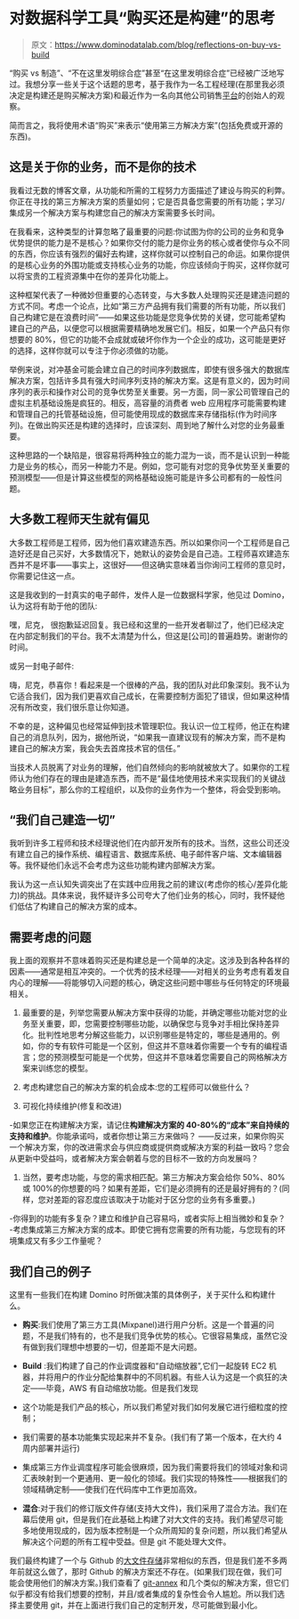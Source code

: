 # 对数据科学工具“购买还是构建”的思考

> 原文：<https://www.dominodatalab.com/blog/reflections-on-buy-vs-build>

“购买 vs 制造”、“不在这里发明综合症”甚至“在这里发明综合症”已经被广泛地写过。我想分享一些关于这个话题的思考，基于我作为一名工程经理(在那里我必须决定是构建还是购买解决方案)和最近作为一名向其他公司销售[平台](https://www.dominodatalab.com?utm_source=blog&utm_medium=post&utm_campaign=reflections-on-buy-vs-build)的创始人的观察。

简而言之，我将使用术语“购买”来表示“使用第三方解决方案”(包括免费或开源的东西)。

## 这是关于你的业务，而不是你的技术

我看过无数的博客文章，从功能和所需的工程努力方面描述了建设与购买的利弊。你正在寻找的第三方解决方案的质量如何；它是否具备您需要的所有功能；学习/集成另一个解决方案与构建您自己的解决方案需要多长时间。

在我看来，这种类型的计算忽略了最重要的问题:你试图为你的公司的业务和竞争优势提供的能力是不是核心？如果你交付的能力是你业务的核心或者使你与众不同的东西，你应该有强烈的偏好去构建，这样你就可以控制自己的命运。如果你提供的是核心业务的外围功能或支持核心业务的功能，你应该倾向于购买，这样你就可以将宝贵的工程资源集中在你的差异化功能上。

这种框架代表了一种微妙但重要的心态转变，与大多数人处理购买还是建造问题的方式不同。考虑一个论点，比如“第三方产品拥有我们需要的所有功能，所以我们自己构建它是在浪费时间”——如果这些功能是您竞争优势的关键，您可能希望构建自己的产品，以便您可以根据需要精确地发展它们。相反，如果一个产品只有你想要的 80%，但它的功能不会成就或破坏你作为一个企业的成功，这可能是更好的选择，这样你就可以专注于你必须做的功能。

举例来说，对冲基金可能会建立自己的时间序列数据库，即使有很多强大的数据库解决方案，包括许多具有强大时间序列支持的解决方案。这是有意义的，因为时间序列的表示和操作对公司的竞争优势至关重要。另一方面，同一家公司管理自己的虚拟主机基础设施是疯狂的。相反，高容量的消费者 web 应用程序可能需要构建和管理自己的托管基础设施，但可能使用现成的数据库来存储指标(作为时间序列)。在做出购买还是构建的选择时，应该深刻、周到地了解什么对您的业务最重要。

这种思路的一个缺陷是，很容易将两种独立的能力混为一谈，而不是认识到一种能力是业务的核心，而另一种能力不是。例如，您可能有对您的竞争优势至关重要的预测模型——但是计算这些模型的网格基础设施可能是许多公司都有的一般性问题。

## 大多数工程师天生就有偏见

大多数工程师是工程师，因为他们喜欢建造东西。所以如果你问一个工程师是自己造好还是自己买好，大多数情况下，她默认的姿势会是自己造。工程师喜欢建造东西并不是坏事——事实上，这很好——但这确实意味着当你询问工程师的意见时，你需要记住这一点。

这是我收到的一封真实的电子邮件，发件人是一位数据科学家，他见过 Domino，认为这将有助于他的团队:

嘿，尼克，
很抱歉延迟回复。我已经和这里的一些开发者聊过了，他们已经决定在内部定制我们的平台。我不太清楚为什么，但这是[公司]的普遍趋势。谢谢你的时间。

或另一封电子邮件:

嗨，尼克，恭喜你！看起来是一个很棒的产品，我的团队对此印象深刻。我不认为它适合我们，因为我们更喜欢自己成长，在需要控制方面犯了错误，但如果这种情况有所改变，我们很乐意让你知道。

不幸的是，这种偏见也经常延伸到技术管理职位。我认识一位工程师，他正在构建自己的消息队列，因为，据他所说，“如果我一直建议现有的解决方案，而不是构建自己的解决方案，我会失去首席技术官的信任。”

当技术人员脱离了对业务的理解，他们自然倾向的影响就被放大了。如果你的工程师认为他们存在的理由是建造东西，而不是“最佳地使用技术来实现我们的关键战略业务目标”，那么你的工程组织，以及你的业务作为一个整体，将会受到影响。

## “我们自己建造一切”

我听到许多工程师和技术经理说他们在内部开发所有的技术。当然，这些公司还没有建立自己的操作系统、编程语言、数据库系统、电子邮件客户端、文本编辑器等。我怀疑他们永远不会考虑为这些功能构建内部解决方案。

我认为这一点认知失调突出了在实践中应用我之前的建议(考虑你的核心/差异化能力)的挑战。具体来说，我怀疑许多公司夸大了他们业务的核心，同时，我怀疑他们低估了构建自己的解决方案的成本。

## 需要考虑的问题

我上面的观察并不意味着购买还是构建总是一个简单的决定。这涉及到各种各样的因素——通常是相互冲突的。一个优秀的技术经理——对相关的业务考虑有着发自内心的理解——将能够切入问题的核心，确定这些问题中哪些与任何特定的环境最相关。

1.  最重要的是，列举您需要从解决方案中获得的功能，并确定哪些功能对您的业务至关重要，即，您需要控制哪些功能，以确保您与竞争对手相比保持差异化。批判性地思考分解这些能力，以识别哪些是特定的，哪些是通用的。例如，你的专有软件可能是一个区别，但这并不意味着你需要一个专有的编程语言；您的预测模型可能是一个优势，但这并不意味着您需要自己的网格解决方案来训练您的模型。
2.  考虑构建您自己的解决方案的机会成本:您的工程师可以做些什么？

3.  可视化持续维护(修复和改进)

-如果您正在构建解决方案，请记住**构建解决方案的 40-80%的“成本”来自持续的支持和维护**。你能承诺吗，或者你想让第三方来做吗？
——反过来，如果你购买一个解决方案，你的改进需求会与供应商或提供商或解决方案的利益一致吗？您会从更新中受益吗，或者解决方案会朝着与您的目标不一致的方向发展吗？

1.  当然，要考虑功能，与您的需求相匹配。第三方解决方案会给你 50%、80%或 100%的你想要的吗？如果有差距，它们是必须拥有的还是最好拥有的？(同样，您对差距的容忍度应该取决于功能对于区分您的业务有多重要。)

-你得到的功能有多复杂？建立和维护自己容易吗，或者实际上相当微妙和复杂？
-考虑集成第三方解决方案的成本。即使它拥有您需要的所有功能，与您现有的环境集成又有多少工作量呢？

## 我们自己的例子

这里有一些我们在构建 Domino 时所做决策的具体例子，关于买什么和构建什么。

*   **购买**:我们使用了第三方工具(Mixpanel)进行用户分析。这是一个普遍的问题，不是我们特有的，也不是我们竞争优势的核心。它很容易集成，虽然它没有做到我们理想中想要的一切，但差距不是大问题。
*   **Build** :我们构建了自己的作业调度器和“自动缩放器”,它们一起旋转 EC2 机器，并将用户的作业分配给集群中的不同机器。有些人认为这是一个疯狂的决定——毕竟，AWS 有自动缩放功能。但是我们发现

*   这个功能是我们产品的核心，所以我们希望对我们如何发展它进行细粒度的控制；
*   我们需要的基本功能集实现起来并不复杂。(我们有了第一个版本，在大约 4 周内部署并运行)
*   集成第三方作业调度程序可能会很麻烦，因为我们需要将我们的领域对象和词汇表映射到一个更通用、更一般化的领域。我们实现的特殊性——根据我们的领域精确定制——使我们在代码库中工作更加高效。

*   **混合**:对于我们的修订版文件存储(支持大文件)，我们采用了混合方法。我们在幕后使用 git，但是我们在此基础上构建了对大文件的支持。我们希望尽可能多地使用现成的，因为版本控制是一个众所周知的复杂问题，所以我们希望从解决这个问题的所有工程中受益。但是 git 不能处理大文件。

我们最终构建了一个与 Github 的[大文件存储](https://github.com/blog/1986-announcing-git-large-file-storage-lfs)非常相似的东西，但是我们差不多两年前就这么做了，那时 Github 的解决方案还不存在。(如果我们现在做，我们可能会使用他们的解决方案。)我们查看了 [git-annex](https://git-annex.branchable.com/) 和几个类似的解决方案，但它们似乎都没有给我们想要的控制，并且/或者集成的复杂性会令人尴尬。所以我们选择主要使用 git，并在上面进行我们自己的定制开发，尽可能做到最小化。